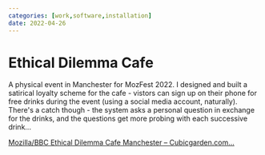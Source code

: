 ```yaml
---
categories: [work,software,installation]
date: 2022-04-26
---
```


# Ethical Dilemma Cafe

A physical event in Manchester for MozFest 2022. I designed and built a satirical loyalty scheme for the cafe - vistors can sign up on their phone for free drinks during the event (using a social media account, naturally). There's a catch though - the system asks a personal question in exchange for the drinks, and the questions get more probing with each successive drink...

[Mozilla/BBC Ethical Dilemma Cafe Manchester – Cubicgarden.com…](https://cubicgarden.com/2022/05/08/mozilla-bbc-ethical-dilemma-cafe-manchester/)

